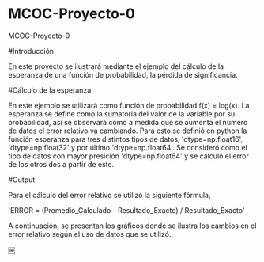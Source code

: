 # MCOC-Proyecto-0

MCOC-Proyecto-0

#Introducción 

En este proyecto se ilustrará mediante el ejemplo del cálculo de la esperanza de una función de probabilidad, la pérdida de significancia. 

#Cálculo de la esperanza 

En este ejemplo se utilizará como función de probabilidad f(x) = log(x). La esperanza se define como la sumatoria del valor de la variable por su probabilidad, así se observará como a medida que se aumenta el número de datos el error relativo va cambiando. 
Para esto se definió en python la función esperanza para tres distintos tipos de datos, 'dtype=np.float16', 'dtype=np.float32' y por último 'dtype=np.float64'. Se consideró como el tipo de datos con mayor presición 'dtype=np.float64' y se calculó el error de los otros dos a partir de este. 

#Output 

Para el cálculo del error relativo se utilizó la siguiente fórmula, 

'ERROR = (Promedio_Calculado - Resultado_Exacto) / Resultado_Exacto'

A continuación, se presentan los gráficos donde se ilustra los cambios en el error relativo según el uso de datos que se utilizó. 

￼
